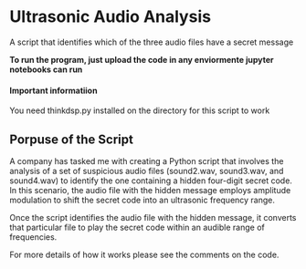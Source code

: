# Ultrasonic Audio Analysis

A script that identifies which of the three audio files have a secret message 

**To run the program, just upload the code in any enviormente jupyter notebooks can run**


#### Important informatiion 
 
You need thinkdsp.py installed on the directory for this script to work


## Porpuse of the Script

A company has tasked me with creating a Python script that involves the analysis of a set of suspicious audio files (sound2.wav, sound3.wav, and sound4.wav) to identify the one containing a hidden four-digit secret code. In this scenario, the audio file with the hidden message employs amplitude modulation to shift the secret code into an ultrasonic frequency range.

Once the script identifies the audio file with the hidden message, it converts that particular file to play the secret code within an audible range of frequencies.

For more details of how it works please see the comments on the code. 
